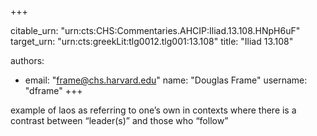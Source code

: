 +++


citable_urn: "urn:cts:CHS:Commentaries.AHCIP:Iliad.13.108.HNpH6uF"
target_urn: "urn:cts:greekLit:tlg0012.tlg001:13.108"
title: "Iliad 13.108"

authors:
- email: "frame@chs.harvard.edu"
  name: "Douglas Frame"
  username: "dframe"
+++

<p>example of laos as referring to one’s own in contexts where there is a contrast between “leader(s)” and those who “follow”</p>